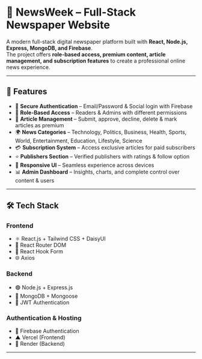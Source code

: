 # 📰 NewsWeek – Full-Stack Newspaper Website  

A modern full-stack digital newspaper platform built with **React, Node.js, Express, MongoDB, and Firebase**.  
The project offers **role-based access, premium content, article management, and subscription features** to create a professional online news experience.  

---

## 🚀 Features  

- 🔐 **Secure Authentication** – Email/Password & Social login with Firebase  
- 👥 **Role-Based Access** – Readers & Admins with different permissions  
- 📝 **Article Management** – Submit, approve, decline, delete & mark articles as premium  
- 🌍 **News Categories** – Technology, Politics, Business, Health, Sports, World, Entertainment, Education, Lifestyle, Science  
- 💳 **Subscription System** – Access exclusive articles for paid subscribers  
- ⭐ **Publishers Section** – Verified publishers with ratings & follow option  
- 📱 **Responsive UI** – Seamless experience across devices  
- 📊 **Admin Dashboard** – Insights, charts, and complete control over content & users  

---

## 🛠️ Tech Stack  

### Frontend  
- ⚛️ React.js + Tailwind CSS + DaisyUI  
- 🔗 React Router DOM  
- 📝 React Hook Form  
- 🌐 Axios  

### Backend  
- 🟢 Node.js + Express.js  
- 🍃 MongoDB + Mongoose  
- 🔑 JWT Authentication  

### Authentication & Hosting  
- 🔐 Firebase Authentication  
- ▲ Vercel (Frontend)  
- 🚀 Render (Backend)  

---
